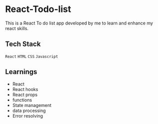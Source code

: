 # React-Todo-list

This is a React To do list app developed by me to learn and enhance my react skills.

## Tech Stack

`React` `HTML` `CSS` `Javascript`

## Learnings

- React
- React hooks
- React props
- functions
- State management
- data processing
- Error resolving
